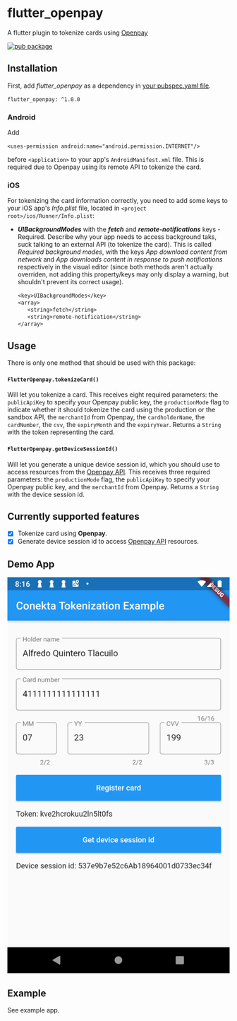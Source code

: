 # flutter_openpay

A flutter plugin to tokenize cards using [Openpay](https://www.openpay.mx/)

[![pub package](https://img.shields.io/pub/v/flutter_openpay.svg)](https://pub.dartlang.org/packages/flutter_openpay)

## Installation

First, add _flutter_openpay_ as a dependency in [your pubspec.yaml file](https://flutter.io/platform-plugins/).

```
flutter_openpay: ^1.0.0
```

### Android

Add

```
<uses-permission android:name="android.permission.INTERNET"/>
```

before `<application>` to your app's `AndroidManifest.xml` file. This is required due to Openpay using its remote API to tokenize the card.

### iOS

For tokenizing the card information correctly, you need to add some keys to your iOS app's _Info.plist_ file, located in `<project root>/ios/Runner/Info.plist`:

- **_UIBackgroundModes_** with the **_fetch_** and **_remote-notifications_** keys - Required. Describe why your app needs to access background taks, suck talking to an external API (to tokenize the card). This is called _Required background modes_, with the keys _App download content from network_ and _App downloads content in response to push notifications_ respectively in the visual editor (since both methods aren't actually overriden, not adding this property/keys may only display a warning, but shouldn't prevent its correct usage).

  ```
  <key>UIBackgroundModes</key>
  <array>
     <string>fetch</string>
     <string>remote-notification</string>
  </array>
  ```

## Usage

There is only one method that should be used with this package:

#### `FlutterOpenpay.tokenizeCard()`

Will let you tokenize a card. This receives eight required parameters: the `publicApiKey` to specify your Openpay public key, the `productionMode` flag to indicate whether it should tokenize the card using the production or the sandbox API, the `merchantId` from Openpay, the `cardholderName`, the `cardNumber`, the `cvv`, the `expiryMonth` and the `expiryYear`. Returns a `String` with the token representing the card.

#### `FlutterOpenpay.getDeviceSessionId()`

Will let you generate a unique device session id, which you should use to access resources from the [Openpay API](https://www.openpay.mx/docs/api/). This receives three required parameters: the `productionMode` flag, the `publicApiKey` to specify your Openpay public key, and the `merchantId` from Openpay. Returns a `String` with the device session id.

## Currently supported features

- [x] Tokenize card using **Openpay**.
- [x] Generate device session id to access [Openpay API](https://www.openpay.mx/docs/api/) resources.

## Demo App

![Demo](https://github.com/alfredoqt/flutter_openpay/blob/master/example/example.png)

## Example

See example app.

